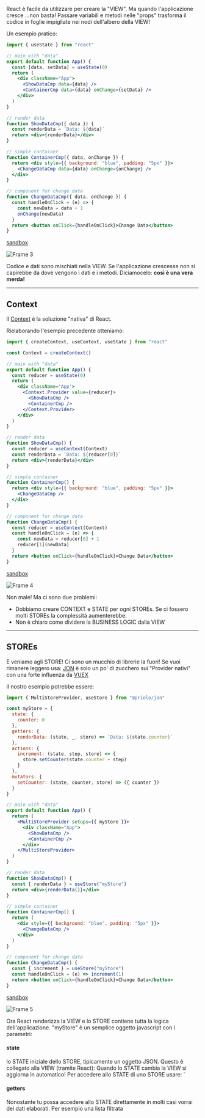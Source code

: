 React è facile da utilizzare per creare la "VIEW".
Ma quando l'applicazione cresce ...non basta!
Passare variabili e metodi nelle "props" trasforma 
il codice in foglie impigliate nei nodi dell'albero della VIEW!

Un esempio pratico:

```jsx
import { useState } from "react"

// main with "data"
export default function App() {
  const [data, setData] = useState(0)
  return (
    <div className="App">
      <ShowDataCmp data={data} />
      <ContainerCmp data={data} onChange={setData} />
    </div>
  )
}

// render data
function ShowDataCmp({ data }) {
  const renderData = `Data: ${data}`
  return <div>{renderData}</div>
}

// simple container
function ContainerCmp({ data, onChange }) {
  return <div style={{ background: "blue", padding: "5px" }}>
    <ChangeDataCmp data={data} onChange={onChange} />
  </div>
}

// component for change data
function ChangeDataCmp({ data, onChange }) {
  const handleOnClick = (e) => {
    const newData = data + 1
    onChange(newData)
  }
  return <button onClick={handleOnClick}>Change Data</button>
}
```
[sandbox](https://codesandbox.io/s/exe-0-with-props-l5fjc)

![Frame 3](https://dev-to-uploads.s3.amazonaws.com/uploads/articles/aev4our5m2zxg32vqr49.png)

Codice e dati sono mischiati nella VIEW. 
Se l'applicazione crescesse non si capirebbe da dove vengono i dati e i metodi. 
Diciamocelo: **così è una vera merda!**

---

## Context

Il [Context](https://it.reactjs.org/docs/context.html) è la soluzione "nativa" di React.

Rielaborando l'esempio precedente otteniamo:

```jsx
import { createContext, useContext, useState } from "react"

const Context = createContext()

// main with "data"
export default function App() {
  const reducer = useState(0)
  return (
    <div className="App">
      <Context.Provider value={reducer}>
        <ShowDataCmp />
        <ContainerCmp />
      </Context.Provider>
    </div>
  )
}

// render data
function ShowDataCmp() {
  const reducer = useContext(Context)
  const renderData = `Data: ${reducer[0]}`
  return <div>{renderData}</div>
}

// simple container
function ContainerCmp() {
  return <div style={{ background: "blue", padding: "5px" }}>
    <ChangeDataCmp />
  </div>
}

// component for change data
function ChangeDataCmp() {
  const reducer = useContext(Context)
  const handleOnClick = (e) => {
    const newData = reducer[0] + 1
    reducer[1](newData)
  }
  return <button onClick={handleOnClick}>Change Data</button>
}
```

[sandbox](https://codesandbox.io/s/exe-1-with-context-5w0lb)

![Frame 4](https://dev-to-uploads.s3.amazonaws.com/uploads/articles/lsyub63a8o2phpepuokk.png)

Non male! Ma ci sono due problemi:  
- Dobbiamo creare CONTEXT e STATE per ogni STOREs. Se ci fossero molti STOREs la complessità aumenterebbe.
- Non è chiaro come dividere la BUSINESS LOGIC dalla VIEW

---

## STOREs

E veniamo agli STORE!
Ci sono un mucchio di librerie la fuori! 
Se vuoi rimanere leggero usa: [JON](https://github.com/priolo/jon)
è solo un po' di zucchero sui "Provider nativi"
con una forte influenza da [VUEX](https://vuex.vuejs.org/)
 
Il nostro esempio potrebbe essere:

```jsx
import { MultiStoreProvider, useStore } from "@priolo/jon"

const myStore = {
  state: {
    counter: 0
  },
  getters: {
    renderData: (state, _, store) => `Data: ${state.counter}`
  },
  actions: {
    increment: (state, step, store) => {
      store.setCounter(state.counter + step)
    }
  },
  mutators: {
    setCounter: (state, counter, store) => ({ counter })
  }
}

// main with "data"
export default function App() {
  return (
    <MultiStoreProvider setups={{ myStore }}>
      <div className="App">
        <ShowDataCmp />
        <ContainerCmp />
      </div>
    </MultiStoreProvider>
  )
}

// render data
function ShowDataCmp() {
  const { renderData } = useStore("myStore")
  return <div>{renderData()}</div>
}

// simple container
function ContainerCmp() {
  return (
    <div style={{ background: "blue", padding: "5px" }}>
      <ChangeDataCmp />
    </div>
  )
}

// component for change data
function ChangeDataCmp() {
  const { increment } = useStore("myStore")
  const handleOnClick = (e) => increment(1)
  return <button onClick={handleOnClick}>Change Data</button>
}
```

[sandbox](https://codesandbox.io/s/exe-2-with-jon-m1ffj)

![Frame 5](https://dev-to-uploads.s3.amazonaws.com/uploads/articles/oqkjl8bmnuu1q1xco3cm.png)

Ora React renderizza la VIEW e lo STORE contiene tutta la logica dell'applicazione.
"myStore" è un semplice oggetto javascript con i parametri:

#### state 
lo STATE iniziale dello STORE, tipicamente un oggetto JSON.
Questo è collegato alla VIEW (tramite React): 
Quando lo STATE cambia la VIEW si aggiorna in automatico!
Per accedere allo STATE di uno STORE usare:
`

#### getters
Nonostante tu possa accedere allo STATE direttamente in molti casi vorrai dei dati elaborati. Per esempio una lista filtrata